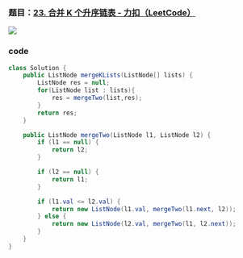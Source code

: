 ### 题目：[23. 合并 K 个升序链表 - 力扣（LeetCode）](https://leetcode.cn/problems/merge-k-sorted-lists/)

![](https://younglion.oss-cn-beijing.aliyuncs.com/%E5%B1%8F%E5%B9%95%E6%88%AA%E5%9B%BE%202024-05-20%20210353.png)

### code

```java
class Solution {
    public ListNode mergeKLists(ListNode[] lists) {
        ListNode res = null;
        for(ListNode list : lists){
            res = mergeTwo(list,res);
        }
        return res;
    }

    public ListNode mergeTwo(ListNode l1, ListNode l2) {
        if (l1 == null) {
            return l2;
        }

        if (l2 == null) {
            return l1;
        }

        if (l1.val <= l2.val) {
            return new ListNode(l1.val, mergeTwo(l1.next, l2));
        } else {
            return new ListNode(l2.val, mergeTwo(l1, l2.next));
        }
    }
}
```

